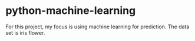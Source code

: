 # python-machine-learning
For this project, my focus is using machine learning for prediction.
The data set is iris flower.

